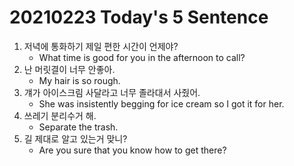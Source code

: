 # 20210223 Today's 5 Sentence



1. 저녁에 통화하기 제일 편한 시간이 언제야?
   - What time is good for you in the afternoon to call?
2. 난 머릿결이 너무 안좋아.
   - My hair is so rough.
3. 걔가 아이스크림 사달라고 너무 졸라대서 사줬어.
   - She was insistently begging for ice cream so I got it for her.
4. 쓰레기 분리수거 해.
   - Separate the trash.
5. 길 제대로 알고 있는거 맞니?
   - Are you sure that you know how to get there?